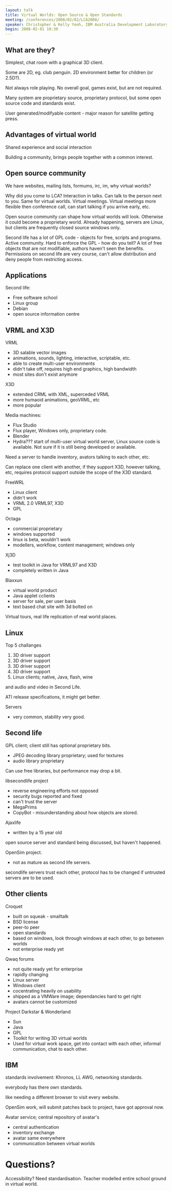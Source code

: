 ```yaml
---
layout: talk
title: Virtual Worlds: Open Source & Open Standards
meeting: /conferences/2008/02/02/LCA2008/
speaker: Christopher & Kelly Yeoh, IBM Australia Development Laboratory
begin: 2008-02-01 10:30
---
```

## What are they?

Simplest, chat room with a graphical 3D client.

Some are 2D, eg. club penguin. 2D environment better for children
(or 2.5D?).

Not always role playing. No overall goal, games exist, but
are not required.

Many system are proprietary source, proprietary protocol, but
some open source code and standards exist.

User generated/modifyable content - major reason for
satellite getting press.

## Advantages of virtual world

Shared experience and social interaction

Building a community, brings people together with a common interest.

## Open source community

We have websites, mailing lists, formums, irc, im, why virtual worlds?

Why did you come to LCA? Interaction in talks. Can talk to the person
next to you. Same for virtual worlds. Virtual meetings. Virtual
meetings more flexible then conference call, can start talking if you
arrive early, etc.

Open source community can shape how virtual worlds will look. Otherwise
it could become a proprietary world. Already happening, servers are Linux,
but clients are frequently closed source windows only.

Second life has a lot of GPL code - objects for free, scripts and
programs. Active community. Hard to enforce the GPL - how do you
tell? A lot of free objects that are not modifiable, authors
haven't seen the benefits. Permissions on second life are very course,
can't allow distribution and deny people from restricting access.

## Applications

Second life:

* Free software school
* Linux group
* Debian
* open source information centre

## VRML and X3D

VRML

* 3D salable vector images
* animations, sounds, lighting, interactive, scriptable, etc.
* able to create multi-user environments
* didn't take off, requires high end graphics, high bandwidth
* most sites don't exist anymore

X3D

* extended CRML with XML, superceded VRML
* more humaoid animations, geoVRML, etc
* more popular

Media machines:

* Flux Studio
* Flux player, Windows only, proprietary code.
* Blender
* Hydra??? start of multi-user virtual world server, Linux source code is
available. Not sure if it is still being developed or available.

Need a server to handle inventory, avators talking to each other, etc.

Can replace one client with another, if they support X3D, however talking, etc,
requires protocol support outside the scope of the X3D standard.

FreeWRL

* Linux client
* didn't work
* VRML 2.0 VRML97, X3D
* GPL

Octaga

* commercial proprietary
* windows supported
* linux is beta, wouldn't work
* modellers, workflow, content management; windows only

Xj3D

* test toolkit in Java for VRML97 and X3D
* completely written in Java

Blaxxun

* virtual world product
* Java applet cclients
* server for sale, per user basis
* text based chat site with 3d bolted on

Virtual tours, real life replication of real world places.

## Linux

Top 5 challanges

1. 3D driver support
2. 3D driver support
3. 3D driver support
4. 3D driver support
5. Linux clients; native, Java, flash, wine

and audio and video in Second Life.

ATI release specifications, it might get better.

Servers

* very common, stability very good.

## Second life

GPL client; client still has optional proprietary bits.

* JPEG decoding library proprietary; used for textures
* audio library proprietary

Can use free libraries, but performance may drop a bit.

libsecondlife project

* reverse engineering efforts not opposed
* security bugs reported and fixed
* can't trust the server
* MegaPrims
* CopyBot - misunderstanding about how objects are stored.

Ajaxlife

* written by a 15 year old

open source server and standard being discussed, but haven't happened.

OpenSim project.

* not as mature as second life servers.

secondlife servers trust each other, protocol has to be changed if
untrusted servers are to be used.


## Other clients

Croquet

* built on squeak - smalltalk
* BSD license
* peer-to peer
* open standards
* based on windows, look through windows at each other, to go
between worlds
* not enterprise ready yet

Qwaq forums

* not quite ready yet for enterprise
* rapidly changing
* Linux server
* Windows client
* cocentrating heavily on usability
* shipped as a VMWare image; dependancies hard to get right
* avatars cannot be customized

Project Darkstar & Wonderland

* Sun
* Java
* GPL
* Toolkit for writing 3D virtual worlds
* Used for virtual work space, get into contact with each other,
informal communication, chat to each other.

## IBM

standards involvement: Khronos, LL AWG, networking standards.

everybody has there own standards.

like needing a different browser to visit every website.

OpenSim work, will submit patches back to project, have got approval
now.

Avatar service; central repository of avatar's

* central authentication
* inventory exchange
* avatar same everywhere
* communication between virtual worlds

# Questions?

Accessibility? Need standardisation.
Teacher modelled entire school ground in virtual world.
